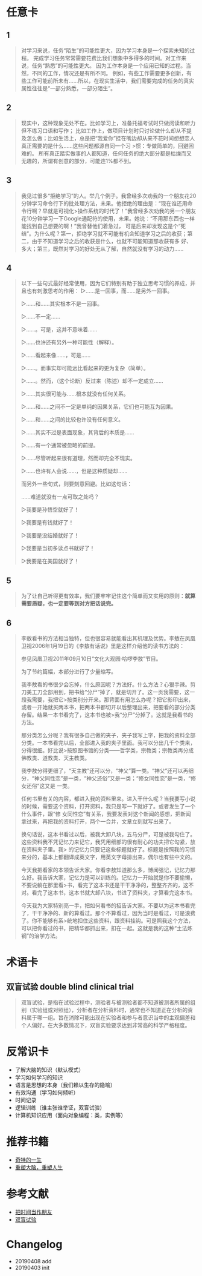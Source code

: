 


# 任意卡


## 1
> 对学习来说，任务“陌生”的可能性更大，因为学习本身是一个探索未知的过程。
> 完成学习任务常常需要花费比我们想象中多得多的时间。对工作来说，任务“熟悉”的可能性更大。
> 因为工作本身是一个应用已知的过程。当然，不同的工作，情况还是有所不同。
> 例如，有些工作需要更多创新，有些工作可能前所未有……所以，在现实生活中，我们需要完成的任务的真实属性往往是“一部分熟悉，一部分陌生”。


## 2
>现实中，这种现象无处不在。比如学习上，准备托福考试时只做阅读和听力但不练习口语和写作；
>比如工作上，做项目计划时只讨论做什么却从不提及怎么做；比如生活上，总是把“我爱你”挂在嘴边却从来不花时间想想恋人真正需要的是什么……这些问题都源自同一个习 >惯：专做简单的，回避困难的。
>所有真正踏实做事的人都知道，任何任务的绝大部分都是枯燥而又无趣的，所谓有创意的部分，可能连1%都不到。


## 3
>我见过很多“拒绝学习”的人。举几个例子。我曾经多次劝我的一个朋友花20分钟学习命令行下的批处理方法，未果。他拒绝的理由是：“现在谁还用命令行啊？早就是可视化>操作系统的时代了！”我曾经多次劝我的另一个朋友花10分钟学习一下Google通配符的使用，未果。她说：“不用那东西也一样能找到自己想要的啊！”我曾替他们着急过，
>可是后来却发现这是个“死结”。为什么呢？第一，拒绝学习就不可能有机会知道学习之后的收获；第二，由于不知道学习之后的收获是什么，也就不可能知道那收获有多
>好、多大；第三，既然对学习的好处无从了解，自然就没有学习的动力……

## 4
> 以下一些句式最好经常使用，因为它们特别有助于独立思考习惯的养成，并且也有刺激思考的作用：
> ▷……是一回事，而……是另外一回事。
>
> ▷……和……其实根本不是一回事。
>
> ▷……不一定……
>
> ▷……。可是，这并不意味着……
>
> ▷……也许还有另外一种可能性（解释）。
>
> ▷……看起来像……，可是……
>
> ▷……。而事实却可能远比看起来的更为复杂（简单）。
>
> ▷……。然而，（这个论断）反过来（陈述）却不一定成立……
>
> ▷……其实很可能与……根本就没有任何关系。
>
> ▷……和……之间不一定是单纯的因果关系，它们也可能互为因果。
>
> ▷……和……之间的比较也许没有任何意义。
>
> ▷……其实不过是表面现象，其背后的本质是……
>
> ▷……有一个通常被忽略的前提。
>
> ▷……尽管听起来很有道理，然而却完全不现实。
>
> ▷……也许有人会说……，但是这种质疑却……
>
>
> 而另外一些句式，则要刻意回避。比如这句话：
>
> ……难道就没有一点可取之处吗？
>
> ▷我要是孙悟空就好了！
>
> ▷我要是有钱就好了！
>
> ▷我要是没结婚就好了！
>
> ▷我要是当初多读点书就好了！
>
> ▷我要是在美国就好了！

## 5

> 为了让自己听得更有效率，我们要牢牢记住这个简单而又实用的原则：**就算需要质疑，也一定要等到对方把话说完。**

## 6

>李敖看书的方法相当独特，但也很容易就能看出其机理及优势。李敖在凤凰卫视2006年1月19日的《李敖有话说》里是这样介绍他的读书方法的：
>
> 参见凤凰卫视2011年09月10日“文化大观园·哈啰李敖”节目。
>
>为了节约篇幅，本部分进行了少量缩写。
>
>我李敖看的书很少会忘掉，什么原因呢？方法好。什么方法？心狠手辣。剪刀美工刀全部用到，把书给“分尸”掉了，就是切开了。这一页我需要，这一段我需要，我把它>按类别分开来。那背面有用怎么办呢？把它影印出来，或者一开始就买两本书，把两本书都切开以后整理出来，把要看的部分分类存留。结果一本书看完了，这本书也被>我“分尸”分掉了。这就是我看书的方法。
>
>那分类怎么分呢？我有很多自己做的夹子，夹子我写上字，把我的资料全部分类。一本书看完以后，全部进入我的夹子里面。我可以分出几千个类来，分得很细。好比说>按照图书馆的分类——哲学类，宗教类；宗教类再分成佛教类、道教类、天主教类。
>
>我李敖分得更细了，“天主教”还可以分，“神父”算一类。“神父”还可以再细分，“神父同性恋”是一类，“神父还俗”又是一类；“修女同性恋”是一类，“修女还俗”这又是
>一类。
>
>任何书里有关的内容，都进入我的资料里来。进入干什么呢？当我要写小说的时候，需要这个资料，打开资料，我只是写一下就好了。或者发生了一个什么事件，跟“修
>女同性恋”有关系，我要发表对这个新闻的感想，把新闻拿过来，再把我的资料打开，两个一合并，文章立刻就写出来了。
>
>换句话说，这本书看过以后，被我大卸八块，五马分尸，可是被我勾住了。这些资料我不凭记忆力来记它，我凭用细部的很有耐心的功夫把它勾紧，放在资料夹子里。我> 的记忆力只要记这些标题就好了。标题是按照我的习惯来分的，基本上都翻译成英文字，用英文字母排出来，偶尔也有些中文的。
>
>今天我把看家的本领告诉大家。你看李敖知道那么多，博闻强记，记忆力那么好。我告诉大家，记忆力是可以训练的。记忆力一开始就是你不要偷懒，不要说躺在那里看>书，看完了这本书还是干干净净的，整整齐齐的，这不对。看完了这本书，这本书就大卸八块，书进了资料夹，才算看完这本书。
>
>今天我为大家特别亮一手，把如何看书的招告诉大家。不要以为这本书看完了，干干净净的、新的算看过。那个不算看过，因为当时是看过，可是浪费了。你不能够有系>统地扣住这些资料，跟资料挂钩。可是照我这个方法，可以把你看过的书，把精华都抓出来，扣在一起。这就是我的这种“土法炼钢”的治学方法。

# 术语卡

## 双盲试验 double blind clinical trial

>双盲试验，是指在试验过程中，测验者与被测验者都不知道被测者所属的组别（实验组或对照组），分析者在分析资料时，通常也不知道正在分析的资料属于哪一组。旨在消除可能出现在实验者和参与者意识当中的主观偏差和个人偏好。在大多数情况下，双盲实验要求达到非常高的科学严格程度。

# 反常识卡

- 了解大脑的知识（默认模式）
- 学习如何学习的知识
- 语言是思想的本身（我们赖以生存的隐喻）
- 有效沟通（学习如何倾听）
- 时间记录
- 逻辑训练（谁主张谁举证，双盲试验）
- 计算机知识应用（面向对象编程：类，实例等）


# 推荐书籍

- [奇特的一生](https://book.douban.com/subject/1115353/)
- [重塑大脑，重塑人生](https://book.douban.com/subject/26296233/)




# 参考文献

 - [把时间当作朋友](https://github.com/xiaolai/time-as-a-friend)
 - [双盲试验](https://baike.baidu.com/item/%E5%8F%8C%E7%9B%B2%E8%AF%95%E9%AA%8C/5842448)
 

# Changelog

- 20190408 add
- 20190403 init
